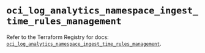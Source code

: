 # `oci_log_analytics_namespace_ingest_time_rules_management`

Refer to the Terraform Registry for docs: [`oci_log_analytics_namespace_ingest_time_rules_management`](https://registry.terraform.io/providers/oracle/oci/6.18.0/docs/resources/log_analytics_namespace_ingest_time_rules_management).
